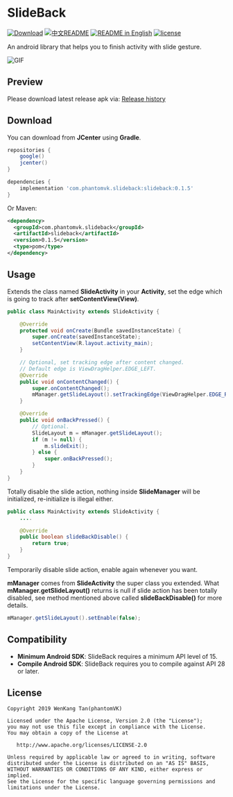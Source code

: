 SlideBack
=========

[![Download](https://api.bintray.com/packages/phantomtvk/SlideBack/SlideBack/images/download.svg?version=0.1.6)](https://bintray.com/phantomtvk/SlideBack/SlideBack/0.1.6/link) [![中文README](https://img.shields.io/badge/Readme-%E4%B8%AD%E6%96%87-orange)](https://github.com/phantomVK/SlideBack/blob/master/README_CN.md) [![README in English](https://img.shields.io/badge/Readme-English-yellow)](https://github.com/phantomVK/SlideBack/blob/master/README.md) [![license](https://img.shields.io/badge/License-Apache2.0-brightgreen)](https://github.com/phantomVK/SlideBack/blob/master/LICENSE)

An android library that helps you to finish activity with slide gesture.

![GIF](https://j.gifs.com/lxDMW6.gif)

Preview
----------
Please download latest release apk via: [Release history](https://github.com/phantomVK/SlideBack/releases)

Download
-----------
You can download from __JCenter__ using __Gradle__.

```gradle
repositories {
    google()
    jcenter()
}

dependencies {
    implementation 'com.phantomvk.slideback:slideback:0.1.5'
}
```
Or Maven:
```xml
<dependency>
  <groupId>com.phantomvk.slideback</groupId>
  <artifactId>slideback</artifactId>
  <version>0.1.5</version>
  <type>pom</type>
</dependency>
```

Usage
-------

Extends the class named __SlideActivity__ in your __Activity__, set the edge which is going to track after __setContentView(View)__.

```java
public class MainActivity extends SlideActivity {

    @Override
    protected void onCreate(Bundle savedInstanceState) {
        super.onCreate(savedInstanceState);
        setContentView(R.layout.activity_main);
    }

    // Optional, set tracking edge after content changed.
    // Default edge is ViewDragHelper.EDGE_LEFT.
    @Override
    public void onContentChanged() {
        super.onContentChanged();
        mManager.getSlideLayout().setTrackingEdge(ViewDragHelper.EDGE_RIGHT);
    }

    @Override
    public void onBackPressed() {
        // Optional.
        SlideLayout m = mManager.getSlideLayout();
        if (m != null) {
            m.slideExit();
        } else {
            super.onBackPressed();
        }
    }
}
```

Totally disable the slide action, nothing inside __SlideManager__ will be initialized, re-initialize is illegal either.

```java
public class MainActivity extends SlideActivity {
    ....

    @Override
    public boolean slideBackDisable() {
        return true;
    }
}
```

Temporarily disable slide action, enable again whenever you want.

__mManager__ comes from __SlideActivity__ the super class you extended. What __mManager.getSlideLayout()__ returns is null if slide action has been totally disabled, see method mentioned above called __slideBackDisable()__ for more details.

```java
mManager.getSlideLayout().setEnable(false);
```

Compatibility
-------------

 * **Minimum Android SDK**: SlideBack requires a minimum API level of 15.
 * **Compile Android SDK**: SlideBack requires you to compile against API 28 or later.

License
--------

```
Copyright 2019 WenKang Tan(phantomVK)

Licensed under the Apache License, Version 2.0 (the "License");
you may not use this file except in compliance with the License.
You may obtain a copy of the License at

   http://www.apache.org/licenses/LICENSE-2.0

Unless required by applicable law or agreed to in writing, software
distributed under the License is distributed on an "AS IS" BASIS,
WITHOUT WARRANTIES OR CONDITIONS OF ANY KIND, either express or implied.
See the License for the specific language governing permissions and
limitations under the License.
```